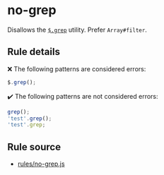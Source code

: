 # no-grep

Disallows the [`$.grep`](https://api.jquery.com/jQuery.grep/) utility. Prefer `Array#filter`.

## Rule details

❌ The following patterns are considered errors:
```js
$.grep();
```

✔️ The following patterns are not considered errors:
```js
grep();
'test'.grep();
'test'.grep;
```
## Rule source

* [rules/no-grep.js](../src/rules/no-grep.js)
